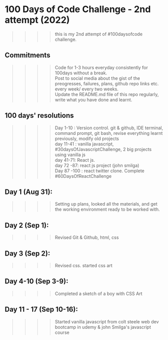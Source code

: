 # 100 Days of Code Challenge - 2nd attempt (2022)

>>>> this is my 2nd attempt of #100daysofcode challenge. 

## Commitments
>>>> Code for 1-3 hours everyday consistently for 100days without a break. <br>
>>>> Post to social media about the gist of the preogresses, failures, plans, github repo links etc. every week/ every two weeks. <br>
>>>> Update the README.md file of this repo regularly, write what you have done and learnt. <br>

## 100 days' resolutions
 >>>> Day 1-10 : Version control. git & github, IDE terminal, command prompt,  git bash, revise everything learnt previously, modify old projects <br>
 >>>> day 11-41 : vanilla javascript, #30daysOfJavascriptChallenge, 2 big projects using vanilla js <br>
 >>>> day 41-71: React js. <br>
 >>>> day 72 -87: react js project (john smilga) <br>
 >>>> Day 87 -100 : react twitter clone. Complete #60DaysOfReactChallenge <br>
 
 ## Day 1 (Aug 31): 
 >>>> Setting up plans, looked all the materials, and get the working environment ready to be worked with. <br>
 ## Day 2 (Sep 1):
 >>>> Revised Git & Github, html, css <br>
 ## Day 3 (Sep 2):
 >>>> Revised css. started css art <br>
## Day 4-10 (Sep 3-9):
>>>> Completed a sketch of a boy with CSS Art <br>
## Day 11 - 17 (Sep 10-16):
>>>> Started vanilla javascript from colt steele web dev bootcamp in udemy & john Smilga's javascript course <br>
 
 
 
 
 
 
 
 
